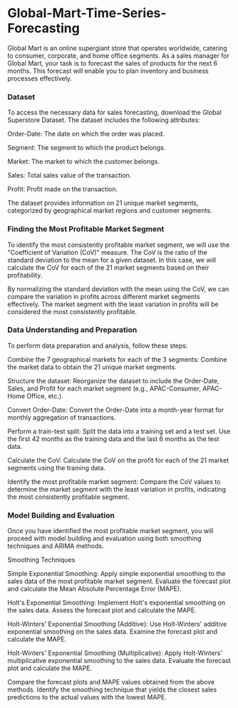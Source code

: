 # Global-Mart-Time-Series-Forecasting

Global Mart is an online supergiant store that operates worldwide, catering to consumer, corporate, and home office segments. As a sales manager for Global Mart, your task is to forecast the sales of products for the next 6 months. This forecast will enable you to plan inventory and business processes effectively.

### Dataset
To access the necessary data for sales forecasting, download the Global Superstore Dataset. The dataset includes the following attributes:

Order-Date: The date on which the order was placed.

Segment: The segment to which the product belongs.

Market: The market to which the customer belongs.

Sales: Total sales value of the transaction.

Profit: Profit made on the transaction.

The dataset provides information on 21 unique market segments, categorized by geographical market regions and customer segments.

### Finding the Most Profitable Market Segment
To identify the most consistently profitable market segment, we will use the "Coefficient of Variation (CoV)" measure. The CoV is the ratio of the standard deviation to the mean for a given dataset. In this case, we will calculate the CoV for each of the 21 market segments based on their profitability.

By normalizing the standard deviation with the mean using the CoV, we can compare the variation in profits across different market segments effectively. The market segment with the least variation in profits will be considered the most consistently profitable.

### Data Understanding and Preparation
To perform data preparation and analysis, follow these steps:

Combine the 7 geographical markets for each of the 3 segments: Combine the market data to obtain the 21 unique market segments.

Structure the dataset: Reorganize the dataset to include the Order-Date, Sales, and Profit for each market segment (e.g., APAC-Consumer, APAC-Home Office, etc.).

Convert Order-Date: Convert the Order-Date into a month-year format for monthly aggregation of transactions.

Perform a train-test split: Split the data into a training set and a test set. Use the first 42 months as the training data and the last 6 months as the test data.

Calculate the CoV: Calculate the CoV on the profit for each of the 21 market segments using the training data.

Identify the most profitable market segment: Compare the CoV values to determine the market segment with the least variation in profits, indicating the most consistently profitable segment.

### Model Building and Evaluation
Once you have identified the most profitable market segment, you will proceed with model building and evaluation using both smoothing techniques and ARIMA methods.

Smoothing Techniques

Simple Exponential Smoothing: Apply simple exponential smoothing to the sales data of the most profitable market segment. Evaluate the forecast plot and calculate the Mean Absolute Percentage Error (MAPE).

Holt's Exponential Smoothing: Implement Holt's exponential smoothing on the sales data. Assess the forecast plot and calculate the MAPE.

Holt-Winters' Exponential Smoothing (Additive): Use Holt-Winters' additive exponential smoothing on the sales data. Examine the forecast plot and calculate the MAPE.

Holt-Winters' Exponential Smoothing (Multiplicative): Apply Holt-Winters' multiplicative exponential smoothing to the sales data. Evaluate the forecast plot and calculate the MAPE.

Compare the forecast plots and MAPE values obtained from the above methods. Identify the smoothing technique that yields the closest sales predictions to the actual values with the lowest MAPE.
